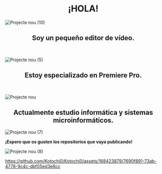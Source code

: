   <h1 align=center > ¡HOLA! </h1>

![Projecte nou (10)](https://github.com/Kotochi0/Kotochi0/assets/168423879/93f196b8-1f43-49ba-82af-2f6daa6bac90)

  <h2 align=center > Soy un pequeño editor de vídeo. </h2> <br>
  
![Projecte nou (5)](https://github.com/Kotochi0/Kotochi0/assets/168423879/7c948720-0dc1-42c0-9213-b48a197716d8)
  
  <h2 align=center > Estoy especializado en Premiere Pro. </h2> <br>
  
![Projecte nou](https://github.com/Kotochi0/Kotochi0/assets/168423879/000ccdf8-f3f0-4ec2-a6b2-6a24b14d4d66)
  
  <h2 align=center > Actualmente estudio informática y sistemas microinformáticos. </h2>

![Projecte nou (7)](https://github.com/Kotochi0/Kotochi0/assets/168423879/dff5d2a4-4958-47fc-9780-3123b0686990)

  <b align=center > ¡Espero que os gusten los repositorios que vaya publicando! </b>

![Projecte nou (8)](https://github.com/Kotochi0/Kotochi0/assets/168423879/f29d9060-d41d-4958-a589-dd5e3630d852)


https://github.com/Kotochi0/Kotochi0/assets/168423879/7690f891-73ab-4778-9c4c-dbf05ed3e8cc

